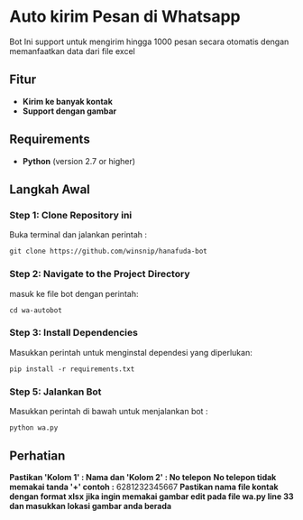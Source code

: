 # Auto kirim Pesan di Whatsapp

Bot Ini support untuk mengirim hingga 1000 pesan secara otomatis dengan memanfaatkan data dari file excel

## Fitur
- **Kirim ke banyak kontak**
- **Support dengan gambar**

## Requirements
- **Python** (version 2.7 or higher)

## Langkah Awal

### Step 1: Clone Repository ini
Buka terminal dan jalankan perintah :

```
git clone https://github.com/winsnip/hanafuda-bot
```

### Step 2: Navigate to the Project Directory
masuk ke file bot dengan perintah:

```
cd wa-autobot
```

### Step 3: Install Dependencies
Masukkan perintah untuk menginstal dependesi yang diperlukan:

```
pip install -r requirements.txt
```

### Step 5: Jalankan Bot
Masukkan perintah di bawah untuk menjalankan bot :

```
python wa.py
```

## Perhatian
**Pastikan 'Kolom 1' : Nama dan 'Kolom 2' : No telepon**
**No telepon tidak memakai tanda '+' contoh :** 6281232345667
**Pastikan nama file kontak dengan format xlsx**
**jika ingin memakai gambar edit pada file wa.py line 33 dan masukkan lokasi gambar anda berada**